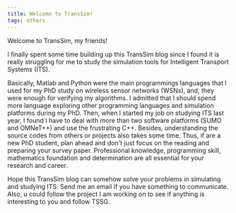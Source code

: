 ```yaml
---
title: Welcome to TransSim!
tags: others
---
```


Welcome to TransSim, my friends!

I finally spent some time building up this TransSim blog since I found it is really struggling for me to study the simulation tools for Intelligent Transport Systems (ITS).  

Basically, Matlab and Python were the main programmings languages that I used for my PhD study on wireless sensor networks (WSNs), and, they were enough for verifying my algorithms. I admitted that I should spend more language exploring other programming languages and simulation platforms during my PhD. Then, when I started my job on studying ITS last year, I found I have to deal with more than two software platforms (SUMO and OMNeT++) and use the frustrating C++. Besides, understanding the source codes from others or projects also takes some time. Thus, if are a new PhD student, plan ahead and don't just focus on the reading and preparing your survey paper. Professional knowledge, programming skill, mathematics foundation and determination are all essential for your research and career.

Hope this TransSim blog can somehow solve your problems in simulating and studying ITS. Send me an email if you have something to communicate. Also, u could follow the project I am working on to see if anything is interesting to you and follow TSSG.

